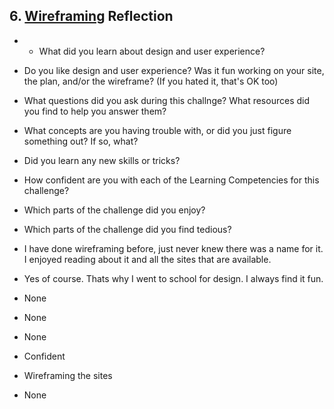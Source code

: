 ## 6. [Wireframing](6_wireframing/readme.md) Reflection

* * What did you learn about design and user experience? 
* Do you like design and user experience? Was it fun working on your site, the plan, and/or the wireframe? (If you hated it, that's OK too)

* What questions did you ask during this challnge? What resources did you find to help you answer them?  
* What concepts are you having trouble with, or did you just figure something out? If so, what?  
* Did you learn any new skills or tricks?
* How confident are you with each of the Learning Competencies for this challenge? 
* Which parts of the challenge did you enjoy?
* Which parts of the challenge did you find tedious?

* I have done wireframing before, just never knew there was a name for it. I enjoyed reading about it and all the sites that are available.
* Yes of course. Thats why I went to school for design. I always find it fun.
* None
* None
* None
* Confident
* Wireframing the sites
* None
